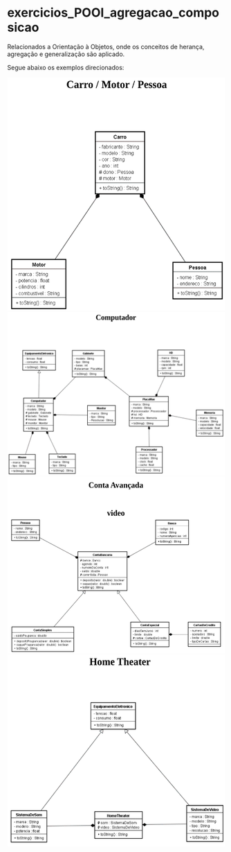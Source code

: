 # exercicios_POOI_agregacao_composicao

Relacionados a Orientação à Objetos, onde os conceitos de herança, agregação e generalização são aplicado.

Segue abaixo os exemplos direcionados:

![01](tasks/02.png)
![02](tasks/04.png)
![03](tasks/03.png)
![04](tasks/01.png)